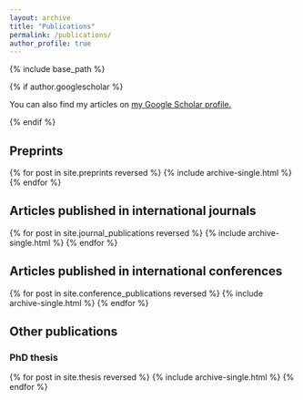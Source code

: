 ```yaml
---
layout: archive
title: "Publications"
permalink: /publications/
author_profile: true
---
```


{% include base_path %}

{% if author.googlescholar %}
  <p>You can also find my articles on <u><a href="{{author.googlescholar}}">my Google Scholar profile</a>.</u></p>
{% endif %}

## Preprints

{% for post in site.preprints reversed %}
	{% include archive-single.html %}
{% endfor %}

## Articles published in international journals

{% for post in site.journal_publications reversed %}
   {% include archive-single.html %}
{% endfor %}

## Articles published in international conferences

{% for post in site.conference_publications reversed %}
  {% include archive-single.html %}
{% endfor %}

## Other publications

### PhD thesis

{% for post in site.thesis reversed %}
  {% include archive-single.html %}
{% endfor %}
